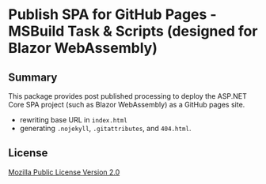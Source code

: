 # Publish SPA for GitHub Pages - MSBuild Task & Scripts (designed for Blazor WebAssembly)

## Summary

This package provides post published processing to deploy the ASP.NET Core SPA project (such as Blazor WebAssembly) as a GitHub pages site.

- rewriting base URL in `index.html`
- generating `.nojekyll`,  `.gitattributes`, and `404.html`.

## License

[Mozilla Public License Version 2.0](https://raw.githubusercontent.com/jsakamoto/PublishSPAforGitHubPages.Build/master/LICENSE)
